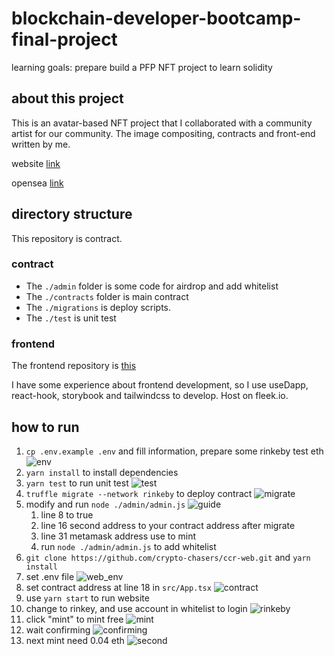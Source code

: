 # blockchain-developer-bootcamp-final-project

learning goals: prepare build a PFP NFT project to learn solidity

## about this project

This is an avatar-based NFT project that I collaborated with a community artist for our community. The image compositing, contracts and front-end written by me.

website [link](https://robot.cryptochasers.co)

opensea [link](https://opensea.io/collection/cryptochasers-robot)

## directory structure

This repository is contract.

### contract

- The `./admin` folder is some code for airdrop and add whitelist
- The `./contracts` folder is main contract
- The `./migrations` is deploy scripts.
- The `./test` is unit test

### frontend

The frontend repository is [this](https://github.com/crypto-chasers/ccr-web)

I have some experience about frontend development, so I use useDapp, react-hook, storybook and tailwindcss to develop. Host on fleek.io.

## how to run

1. `cp .env.example .env` and fill information, prepare some rinkeby test eth
   ![env](./guide/1_env.png)
2. `yarn install` to install dependencies
3. `yarn test` to run unit test
   ![test](./guide/2_test.png)
4. `truffle migrate --network rinkeby` to deploy contract
   ![migrate](./guide/3_migrate.png)
5. modify and run `node ./admin/admin.js`
   ![guide](./guide/4_admin.png)
   1. line 8 to true
   2. line 16 second address to your contract address after migrate
   3. line 31 metamask address use to mint
   4. run `node ./admin/admin.js` to add whitelist
6. `git clone https://github.com/crypto-chasers/ccr-web.git` and `yarn install`
7. set .env file
   ![web_env](./guide/web_env.png)
8. set contract address at line 18 in `src/App.tsx`
   ![contract](./guide/5_contract.png)
9. use `yarn start` to run website
10. change to rinkey, and use account in whitelist to login
    ![rinkeby](./guide/6_rinkeby.png)
11. click "mint" to mint free
    ![mint](./guide/7_mint.png)
12. wait confirming
    ![confirming](./guide/8_confirm.png)
13. next mint need 0.04 eth
    ![second](./guide/9_second.png)
